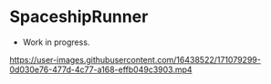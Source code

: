# SpaceshipRunner
* Work in progress.


https://user-images.githubusercontent.com/16438522/171079299-0d030e76-477d-4c77-a168-effb049c3903.mp4

